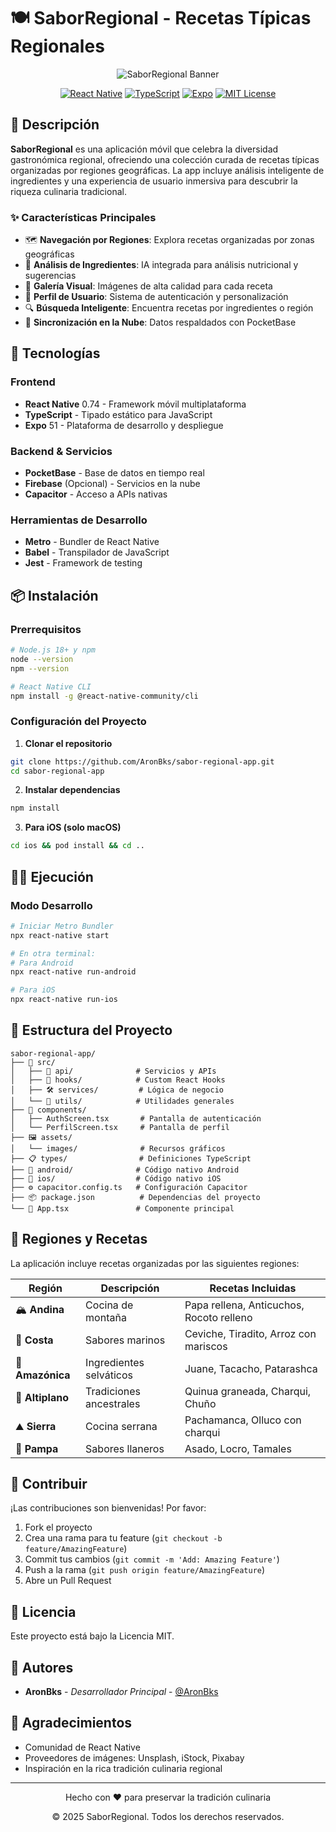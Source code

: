 # 🍽️ SaborRegional - Recetas Típicas Regionales

<div align="center">
  <img src="https://images.unsplash.com/photo-1556909114-4f5c8cf8d05e?w=400&h=200&fit=crop" alt="SaborRegional Banner">
  
  [![React Native](https://img.shields.io/badge/React%20Native-0.74-blue.svg)](https://reactnative.dev/)
  [![TypeScript](https://img.shields.io/badge/TypeScript-5.0-blue.svg)](https://www.typescriptlang.org/)
  [![Expo](https://img.shields.io/badge/Expo-51-black.svg)](https://expo.dev/)
  [![MIT License](https://img.shields.io/badge/License-MIT-green.svg)](LICENSE)
</div>

## 📱 Descripción

**SaborRegional** es una aplicación móvil que celebra la diversidad gastronómica regional, ofreciendo una colección curada de recetas típicas organizadas por regiones geográficas. La app incluye análisis inteligente de ingredientes y una experiencia de usuario inmersiva para descubrir la riqueza culinaria tradicional.

### ✨ Características Principales

- 🗺️ **Navegación por Regiones**: Explora recetas organizadas por zonas geográficas
- 🧠 **Análisis de Ingredientes**: IA integrada para análisis nutricional y sugerencias
- 📸 **Galería Visual**: Imágenes de alta calidad para cada receta
- 👤 **Perfil de Usuario**: Sistema de autenticación y personalización
- 🔍 **Búsqueda Inteligente**: Encuentra recetas por ingredientes o región
- 💾 **Sincronización en la Nube**: Datos respaldados con PocketBase

## 🚀 Tecnologías

### Frontend
- **React Native** 0.74 - Framework móvil multiplataforma
- **TypeScript** - Tipado estático para JavaScript
- **Expo** 51 - Plataforma de desarrollo y despliegue

### Backend & Servicios
- **PocketBase** - Base de datos en tiempo real
- **Firebase** (Opcional) - Servicios en la nube
- **Capacitor** - Acceso a APIs nativas

### Herramientas de Desarrollo
- **Metro** - Bundler de React Native
- **Babel** - Transpilador de JavaScript
- **Jest** - Framework de testing

## 📦 Instalación

### Prerrequisitos

```bash
# Node.js 18+ y npm
node --version
npm --version

# React Native CLI
npm install -g @react-native-community/cli
```

### Configuración del Proyecto

1. **Clonar el repositorio**
```bash
git clone https://github.com/AronBks/sabor-regional-app.git
cd sabor-regional-app
```

2. **Instalar dependencias**
```bash
npm install
```

3. **Para iOS (solo macOS)**
```bash
cd ios && pod install && cd ..
```

## 🏃‍♂️ Ejecución

### Modo Desarrollo

```bash
# Iniciar Metro Bundler
npx react-native start

# En otra terminal:
# Para Android
npx react-native run-android

# Para iOS
npx react-native run-ios
```

## 📁 Estructura del Proyecto

```
sabor-regional-app/
├── 📱 src/
│   ├── 🔌 api/              # Servicios y APIs
│   ├── 🎯 hooks/            # Custom React Hooks
│   ├── 🛠️ services/         # Lógica de negocio
│   └── 🔧 utils/            # Utilidades generales
├── 🧩 components/
│   ├── AuthScreen.tsx       # Pantalla de autenticación
│   └── PerfilScreen.tsx     # Pantalla de perfil
├── 🖼️ assets/
│   └── images/              # Recursos gráficos
├── 📋 types/                # Definiciones TypeScript
├── 🤖 android/              # Código nativo Android
├── 🍎 ios/                  # Código nativo iOS
├── ⚙️ capacitor.config.ts   # Configuración Capacitor
├── 📦 package.json          # Dependencias del proyecto
└── 📄 App.tsx               # Componente principal
```

## 🎨 Regiones y Recetas

La aplicación incluye recetas organizadas por las siguientes regiones:

| Región | Descripción | Recetas Incluidas |
|--------|-------------|------------------|
| 🏔️ **Andina** | Cocina de montaña | Papa rellena, Anticuchos, Rocoto relleno |
| 🌊 **Costa** | Sabores marinos | Ceviche, Tiradito, Arroz con mariscos |
| 🌿 **Amazónica** | Ingredientes selváticos | Juane, Tacacho, Patarashca |
| 🌾 **Altiplano** | Tradiciones ancestrales | Quinua graneada, Charqui, Chuño |
| ⛰️ **Sierra** | Cocina serrana | Pachamanca, Olluco con charqui |
| 🌱 **Pampa** | Sabores llaneros | Asado, Locro, Tamales |

## 🤝 Contribuir

¡Las contribuciones son bienvenidas! Por favor:

1. Fork el proyecto
2. Crea una rama para tu feature (`git checkout -b feature/AmazingFeature`)
3. Commit tus cambios (`git commit -m 'Add: Amazing Feature'`)
4. Push a la rama (`git push origin feature/AmazingFeature`)
5. Abre un Pull Request

## 📄 Licencia

Este proyecto está bajo la Licencia MIT.

## 👥 Autores

- **AronBks** - *Desarrollador Principal* - [@AronBks](https://github.com/AronBks)

## 🙏 Agradecimientos

- Comunidad de React Native
- Proveedores de imágenes: Unsplash, iStock, Pixabay
- Inspiración en la rica tradición culinaria regional

---

<div align="center">
  <p>Hecho con ❤️ para preservar la tradición culinaria</p>
  <p>© 2025 SaborRegional. Todos los derechos reservados.</p>
</div>
